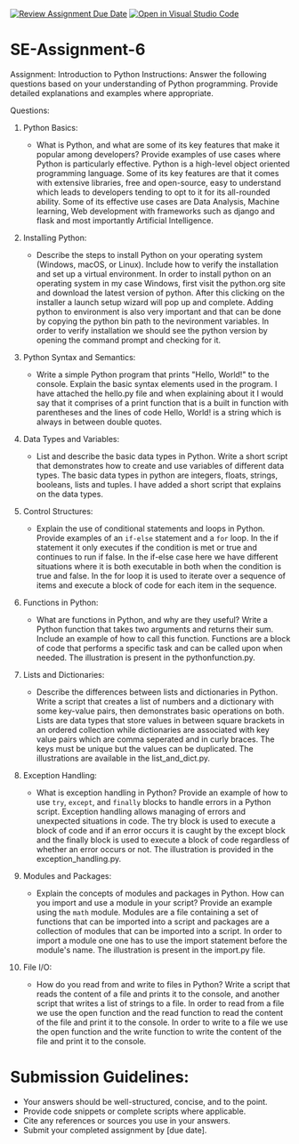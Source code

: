 [![Review Assignment Due Date](https://classroom.github.com/assets/deadline-readme-button-22041afd0340ce965d47ae6ef1cefeee28c7c493a6346c4f15d667ab976d596c.svg)](https://classroom.github.com/a/WfNmjXUk)
[![Open in Visual Studio Code](https://classroom.github.com/assets/open-in-vscode-2e0aaae1b6195c2367325f4f02e2d04e9abb55f0b24a779b69b11b9e10269abc.svg)](https://classroom.github.com/online_ide?assignment_repo_id=15316832&assignment_repo_type=AssignmentRepo)
# SE-Assignment-6
 Assignment: Introduction to Python
Instructions:
Answer the following questions based on your understanding of Python programming. Provide detailed explanations and examples where appropriate.

 Questions:

1. Python Basics:
   - What is Python, and what are some of its key features that make it popular among developers? Provide examples of use cases where Python is particularly effective.
   Python is a high-level object oriented programming language. Some of its key features are that it comes with extensive libraries, free and open-source, easy to understand which leads to developers tending to opt to it for its all-rounded ability. Some of its effective use cases are Data Analysis, Machine learning, Web development with frameworks such as django and flask and most importantly Artificial Intelligence.

2. Installing Python:
   - Describe the steps to install Python on your operating system (Windows, macOS, or Linux). Include how to verify the installation and set up a virtual environment.
   In order to install python on an operating system in my case Windows, first visit the python.org site and download the latest version of python.
   After this clicking on the installer a launch setup wizard will pop up and complete. 
   Adding python to environment is also very important and that can be done by copying the python bin path to the nevironment variables.
   In order to verify installation we should see the python version by opening the command prompt and checking for it. 

3. Python Syntax and Semantics:
   - Write a simple Python program that prints "Hello, World!" to the console. Explain the basic syntax elements used in the program.
   I have attached the hello.py file and when explaining about it I would say that it comprises of a print function that is a built in function with parentheses and the lines of code Hello, World! is a string which is always in between double quotes.

4. Data Types and Variables:
   - List and describe the basic data types in Python. Write a short script that demonstrates how to create and use variables of different data types.
   The basic data types in python are integers, floats, strings, booleans, lists and tuples.
   I have added a short script that explains  on the data types.

5. Control Structures:
   - Explain the use of conditional statements and loops in Python. Provide examples of an `if-else` statement and a `for` loop.
   In the if statement it only executes if the condition is met or true and continues to run if false.
   In the if-else case here we have different situations where it is both executable in both when the condition is true and false. 
   In the for loop it is used to iterate over a sequence of items and execute a block of
   code for each item in the sequence.

6. Functions in Python:
   - What are functions in Python, and why are they useful? Write a Python function that takes two arguments and returns their sum. Include an example of how to call this function.
   Functions are a block of code that performs a specific task and can be called upon when needed.
   The illustration is present in the pythonfunction.py.

7. Lists and Dictionaries:
   - Describe the differences between lists and dictionaries in Python. Write a script that creates a list of numbers and a dictionary with some key-value pairs, then demonstrates basic operations on both.
   Lists are data types that store values in between square brackets in an ordered collection while dictionaries are associated with key value pairs which are comma seperated and in curly braces. The keys must be unique but the values can be duplicated.
   The illustrations are available in the list_and_dict.py.

8. Exception Handling:
   - What is exception handling in Python? Provide an example of how to use `try`, `except`, and `finally` blocks to handle errors in a Python script.
   Exception handling allows managing of errors and unexpected situations in code.
   The try block is used to execute a block of code and if an error occurs it is caught
   by the except block and the finally block is used to execute a block of code regardless of whether an error occurs or not.
   The illustration is provided in the exception_handling.py.

9. Modules and Packages:
   - Explain the concepts of modules and packages in Python. How can you import and use a module in your script? Provide an example using the `math` module.
   Modules are a file containing a set of functions that can be imported into a script and packages are a collection of modules that can be imported into a script.
   In order to import a module one one has to use the import statement before the module's name. 
   The illustration is present in the import.py file.

10. File I/O:
    - How do you read from and write to files in Python? Write a script that reads the content of a file and prints it to the console, and another script that writes a list of strings to a file.
    In order to read from a file we use the open function and the read function to read the content of the file and print it to the console.
    In order to write to a file we use the open function and the write function to write the content of the file and print it to the console.


# Submission Guidelines:
- Your answers should be well-structured, concise, and to the point.
- Provide code snippets or complete scripts where applicable.
- Cite any references or sources you use in your answers.
- Submit your completed assignment by [due date].


